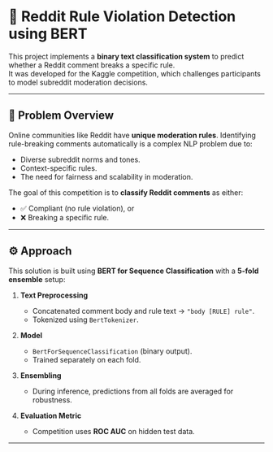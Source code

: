 # 📝 Reddit Rule Violation Detection using BERT

This project implements a **binary text classification system** to predict whether a Reddit comment breaks a specific rule.  
It was developed for the Kaggle competition, which challenges participants to model subreddit moderation decisions.  

---

## 📌 Problem Overview
Online communities like Reddit have **unique moderation rules**. Identifying rule-breaking comments automatically is a complex NLP problem due to:
- Diverse subreddit norms and tones.  
- Context-specific rules.  
- The need for fairness and scalability in moderation.  

The goal of this competition is to **classify Reddit comments** as either:
- ✅ Compliant (no rule violation), or  
- ❌ Breaking a specific rule.  

---

## ⚙️ Approach
This solution is built using **BERT for Sequence Classification** with a **5-fold ensemble** setup:

1. **Text Preprocessing**
   - Concatenated comment body and rule text → `"body [RULE] rule"`.
   - Tokenized using `BertTokenizer`.

2. **Model**
   - `BertForSequenceClassification` (binary output).
   - Trained separately on each fold.

3. **Ensembling**
   - During inference, predictions from all folds are averaged for robustness.

4. **Evaluation Metric**
   - Competition uses **ROC AUC** on hidden test data.

---
